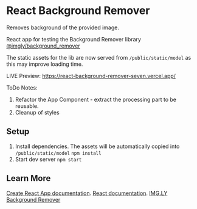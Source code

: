 # React Background Remover

Removes background of the provided image.

React app for testing the Background Remover library [@imgly/background_remover](https://github.com/imgly/background-removal-js)

The static assets for the lib are now served from `/public/static/model` as this may improve loading time.

LIVE Preview: https://react-background-remover-seven.vercel.app/

ToDo Notes:

1. Refactor the App Component - extract the processing part to be reusable.
2. Cleanup of styles

## Setup
1. Install dependencies. The assets will be automatically copied into `/public/static/model`
`npm install`
2. Start dev server
`npm start`

## Learn More

 [Create React App documentation](https://facebook.github.io/create-react-app/docs/getting-started).
 [React documentation](https://reactjs.org/).
 [IMG.LY Background Remover](https://github.com/imgly/background-removal-js)
